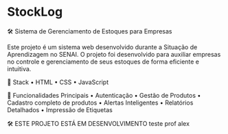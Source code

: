 # StockLog

🛠️ Sistema de Gerenciamento de Estoques para Empresas

Este projeto é um sistema web desenvolvido durante a Situação de Aprendizagem no SENAI.
O projeto foi desenvolvido para auxiliar empresas no controle e gerenciamento de seus estoques de forma eficiente e intuitiva. 

🔧 Stack
 • HTML
 • CSS
 • JavaScript

🔐 Funcionalidades Principais
 • Autenticação
 • Gestão de Produtos
 • Cadastro completo de produtos
 • Alertas Inteligentes 
 • Relatórios Detalhados
 • Impressão de Etiquetas

🛠️ ESTE PROJETO ESTÁ EM DESENVOLVIMENTO
teste prof alex